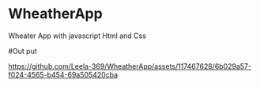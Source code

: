 # WheatherApp
Wheater App with  javascript Html and Css

#Out put



https://github.com/Leela-369/WheatherApp/assets/117467628/6b029a57-f024-4565-b454-69a505420cba

